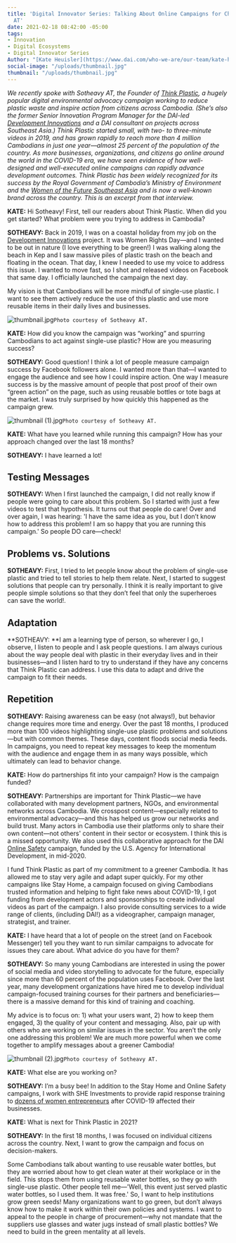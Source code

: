 ```yaml
---
title: 'Digital Innovator Series: Talking About Online Campaigns for Change with Sotheavy
  AT'
date: 2021-02-18 08:42:00 -05:00
tags:
- Innovation
- Digital Ecosystems
- Digital Innovator Series
Author: "[Kate Heuisler](https://www.dai.com/who-we-are/our-team/kate-heuisler)"
social-image: "/uploads/thumbnail.jpg"
thumbnail: "/uploads/thumbnail.jpg"
---
```


*We recently spoke with Sotheavy AT, the Founder of [Think Plastic](https://www.facebook.com/pg/ThinkPlasticNow/community/), a hugely popular digital environmental advocacy campaign working to reduce plastic waste and inspire action from citizens across Cambodia. (She’s also the former Senior Innovation Program Manager for the DAI-led [Development Innovations](https://www.dai.com/our-work/projects/cambodia-development-innovations) and a DAI consultant on projects across Southeast Asia.) Think Plastic started small, with two- to three-minute videos in 2019, and has grown rapidly to reach more than 4 million Cambodians in just one year—almost 25 percent of the population of the country. As more businesses, organizations, and citizens go online around the world in the COVID-19 era, we have seen evidence of how well-designed and well-executed online campaigns can rapidly advance development outcomes. Think Plastic has been widely recognized for its success by the Royal Government of Cambodia’s Ministry of Environment and the [Women of the Future Southeast Asia](https://www.khmertimeskh.com/50814112/at-sotheavy-award-winning-anti-plastic-pioneer/) and is now a well-known brand across the country. This is an excerpt from that interview.*

<!--more-->

**KATE:** Hi Sotheavy! First, tell our readers about Think Plastic. When did you get started? What problem were you trying to address in Cambodia?

**SOTHEAVY:** Back in 2019, I was on a coastal holiday from my job on the [Development Innovations](https://www.development-innovations.org/) project. It was Women Rights Day—and I wanted to be out in nature (I love everything to be green!) I was walking along the beach in Kep and I saw massive piles of plastic trash on the beach and floating in the ocean. That day, I knew I needed to use my voice to address this issue. I wanted to move fast, so I shot and released videos on Facebook that same day. I officially launched the campaign the next day.

My vision is that Cambodians will be more mindful of single-use plastic. I want to see them actively reduce the use of this plastic and use more reusable items in their daily lives and businesses.

![thumbnail.jpg](/uploads/thumbnail.jpg)`Photo courtesy of Sotheavy AT.`

**KATE:** How did you know the campaign was “working” and spurring Cambodians to act against single-use plastic? How are you measuring success?

**SOTHEAVY:** Good question! I think a lot of people measure campaign success by Facebook followers alone. I wanted more than that—I wanted to engage the audience and see how I could inspire action. One way I measure success is by the massive amount of people that post proof of their own “green action” on the page, such as using reusable bottles or tote bags at the market. I was truly surprised by how quickly this happened as the campaign grew.

![thumbnail (1).jpg](/uploads/thumbnail%20(1).jpg)`Photo courtesy of Sotheavy AT.`

**KATE:** What have you learned while running this campaign? How has your approach changed over the last 18 months?

**SOTHEAVY:** I have learned a lot!

## Testing Messages

**SOTHEAVY:** When I first launched the campaign, I did not really know if people were going to care about this problem. So I started with just a few videos to test that hypothesis. It turns out that people do care! Over and over again, I was hearing: 'I have the same idea as you, but I don’t know how to address this problem! I am so happy that you are running this campaign.' So people DO care—check!

## Problems vs. Solutions

**SOTHEAVY:** First, I tried to let people know about the problem of single-use plastic and tried to tell stories to help them relate. Next, I started to suggest solutions that people can try personally. I think it is really important to give people simple solutions so that they don’t feel that only the superheroes can save the world!.

## Adaptation

**SOTHEAVY: **I am a learning type of person, so wherever I go, I observe, I listen to people and I ask people questions. I am always curious about the way people deal with plastic in their everyday lives and in their businesses—and I listen hard to try to understand if they have any concerns that Think Plastic can address. I use this data to adapt and drive the campaign to fit their needs.

## Repetition

**SOTHEAVY:** Raising awareness can be easy (not always!), but behavior change requires more time and energy. Over the past 18 months, I produced more than 100 videos highlighting single-use plastic problems and solutions—but with common themes. These days, content floods social media feeds. In campaigns, you need to repeat key messages to keep the momentum with the audience and engage them in as many ways possible, which ultimately can lead to behavior change.

**KATE:** How do partnerships fit into your campaign? How is the campaign funded?

**SOTHEAVY:** Partnerships are important for Think Plastic—we have collaborated with many development partners, NGOs, and environmental networks across Cambodia. We crosspost content—especially related to environmental advocacy—and this has helped us grow our networks and build trust. Many actors in Cambodia use their platforms only to share their own content—not others' content in their sector or ecosystem. I think this is a missed opportunity. We also used this collaborative approach for the DAI [Online Safety](https://medium.com/usaid-2030/staying-safe-online-amid-covid-19-64f02805e5ac) campaign, funded by the U.S. Agency for International Development, in mid-2020.

I fund Think Plastic as part of my commitment to a greener Cambodia. It has allowed me to stay very agile and adapt super quickly. For my other campaigns like Stay Home, a campaign focused on giving Cambodians trusted information and helping to fight fake news about COVID-19, I got funding from development actors and sponsorships to create individual videos as part of the campaign. I also provide consulting services to a wide range of clients, (including DAI!) as a videographer, campaign manager, strategist, and trainer.

**KATE:** I have heard that a lot of people on the street (and on Facebook Messenger) tell you they want to run similar campaigns to advocate for issues they care about. What advice do you have for them?

**SOTHEAVY:** So many young Cambodians are interested in using the power of social media and video storytelling to advocate for the future, especially since more than 60 percent of the population uses Facebook. Over the last year, many development organizations have hired me to develop individual campaign-focused training courses for their partners and beneficiaries—there is a massive demand for this kind of training and coaching.

My advice is to focus on: 1) what your users want, 2) how to keep them engaged, 3) the quality of your content and messaging. Also, pair up with others who are working on similar issues in the sector. You aren’t the only one addressing this problem! We are much more powerful when we come together to amplify messages about a greener Cambodia!

![thumbnail (2).jpg](/uploads/thumbnail%20(2).jpg)`Photo courtesy of Sotheavy AT.`

**KATE:** What else are you working on?

**SOTHEAVY:** I’m a busy bee! In addition to the Stay Home and Online Safety campaigns, I work with SHE Investments to provide rapid response training to [dozens of women entrepreneurs](https://www.khmertimeskh.com/50813131/developing-digital-literacy-essential-for-female-entrepreneurs-in-the-new-normal/) after COVID-19 affected their businesses.

**KATE:** What is next for Think Plastic in 2021?

**SOTHEAVY:** In the first 18 months, I was focused on individual citizens across the country. Next, I want to grow the campaign and focus on decision-makers.

Some Cambodians talk about wanting to use reusable water bottles, but they are worried about how to get clean water at their workplace or in the field. This stops them from using reusable water bottles, so they go with single-use plastic. Other people tell me—'Well, this event just served plastic water bottles, so I used them. It was free.' So, I want to help institutions grow green seeds! Many organizations want to go green, but don’t always know how to make it work within their own policies and systems. I want to appeal to the people in charge of procurement—why not mandate that the suppliers use glasses and water jugs instead of small plastic bottles? We need to build in the green mentality at all levels.